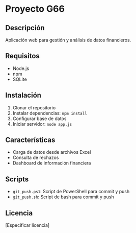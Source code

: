 # Proyecto G66

## Descripción
Aplicación web para gestión y análisis de datos financieros.

## Requisitos
- Node.js
- npm
- SQLite

## Instalación
1. Clonar el repositorio
2. Instalar dependencias: `npm install`
3. Configurar base de datos
4. Iniciar servidor: `node app.js`

## Características
- Carga de datos desde archivos Excel
- Consulta de rechazos
- Dashboard de información financiera

## Scripts
- `git_push.ps1`: Script de PowerShell para commit y push
- `git_push.sh`: Script de bash para commit y push

## Licencia
[Especificar licencia]

